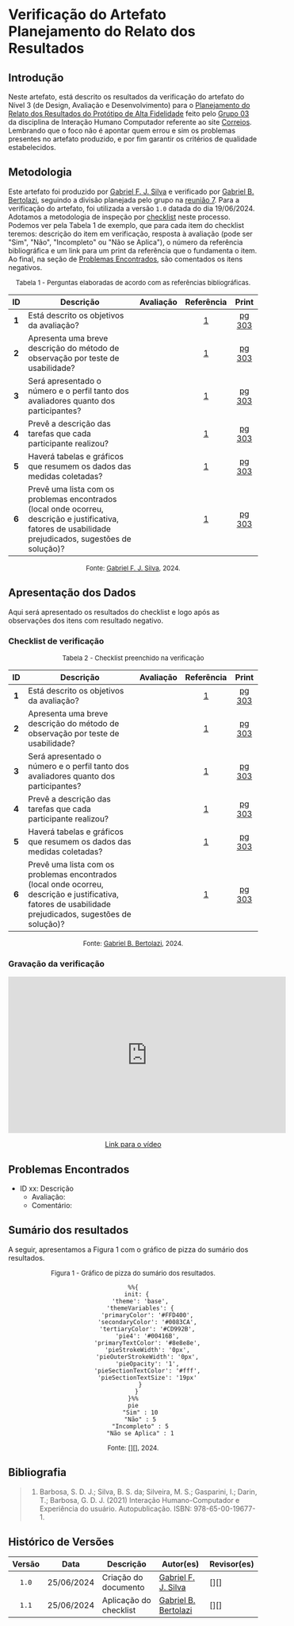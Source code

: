 # Verificação do Artefato Planejamento do Relato dos Resultados

## Introdução

Neste artefato, está descrito os resultados da verificação do artefato do Nível 3 (de Design, Avaliação e Desenvolvimento) para o [Planejamento do Relato dos Resultados do Protótipo de Alta Fidelidade](https://interacao-humano-computador.github.io/2024.1-Correios/design_avaliacao/nivel_3/prototipo_alta_fidelidade/planejamento_do_relato/) feito pelo [Grupo 03](https://interacao-humano-computador.github.io/2024.1-Correios/) da disciplina de Interação Humano Computador referente ao site [Correios](https://www.correios.com.br/). Lembrando que o foco não é apontar quem errou e sim os problemas presentes no artefato produzido, e por fim garantir os critérios de qualidade estabelecidos.

## Metodologia

Este artefato foi produzido por [Gabriel F. J. Silva][GabrielFGH] e verificado por [Gabriel B. Bertolazi][GabrielBGH], seguindo a divisão planejada pelo grupo na [reunião 7](https://interacao-humano-computador.github.io/2024.1-Correios/atas/ata7/). Para a verificação do artefato, foi utilizada a versão `1.0` datada do dia 19/06/2024. Adotamos a metodologia de inspeção por [checklist](#checklist-de-verificacao) neste processo. Podemos ver pela Tabela 1 de exemplo, que para cada item do checklist teremos: descrição do item em verificação, resposta à avaliação (pode ser "Sim", "Não", "Incompleto" ou "Não se Aplica"), o número da referência bibliográfica e um link para um print da referência que o fundamenta o item. Ao final, na seção de [Problemas Encontrados](#problemas-encontrados), são comentados os itens negativos.

<font size="2"><p style="text-align: center">Tabela 1 - Perguntas elaboradas de acordo com as referências bibliográficas.</p></font>

<center>

| ID | Descrição | Avaliação | Referência| Print |
|:--:| --------- | :-------: | :-------: | :---: | 
| **1** | Está descrito os objetivos da avaliação? |  | <a href="#ref1">1</a> | [pg 303][ref-pg-303] |
| **2** | Apresenta uma breve descrição do método de observação por teste de usabilidade? |  | <a href="#ref1">1</a> | [pg 303][ref-pg-303] |
| **3** | Será apresentado o número e o perfil tanto dos avaliadores quanto dos participantes? |  | <a href="#ref1">1</a> | [pg 303][ref-pg-303] |
| **4** | Prevê a descrição das tarefas que cada participante realizou? |  | <a href="#ref1">1</a> | [pg 303][ref-pg-303] |
| **5** | Haverá tabelas e gráficos que resumem os dados das medidas coletadas? |  | <a href="#ref1">1</a> | [pg 303][ref-pg-303] |
| **6** | Prevê uma lista com os problemas encontrados (local onde ocorreu, descrição e justificativa, fatores de usabilidade prejudicados, sugestões de solução)? |  | <a href="#ref1">1</a> | [pg 303][ref-pg-303] |

</center>

<font size="2"><p style="text-align: center">Fonte: [Gabriel F. J. Silva](https://github.com/MMcLovin), 2024.</p></font>

## Apresentação dos Dados

Aqui será apresentado os resultados do checklist e logo após as observações dos itens com resultado negativo.

### Checklist de verificação

<font size="2"><p style="text-align: center">Tabela 2 - Checklist preenchido na verificação</p></font>

<center>

| ID | Descrição | Avaliação | Referência| Print |
|:--:| --------- | :-------: | :-------: | :---: | 
| **1** | Está descrito os objetivos da avaliação? |  | <a href="#ref1">1</a> | [pg 303][ref-pg-303] |
| **2** | Apresenta uma breve descrição do método de observação por teste de usabilidade? |  | <a href="#ref1">1</a> | [pg 303][ref-pg-303] |
| **3** | Será apresentado o número e o perfil tanto dos avaliadores quanto dos participantes? |  | <a href="#ref1">1</a> | [pg 303][ref-pg-303] |
| **4** | Prevê a descrição das tarefas que cada participante realizou? |  | <a href="#ref1">1</a> | [pg 303][ref-pg-303] |
| **5** | Haverá tabelas e gráficos que resumem os dados das medidas coletadas? |  | <a href="#ref1">1</a> | [pg 303][ref-pg-303] |
| **6** | Prevê uma lista com os problemas encontrados (local onde ocorreu, descrição e justificativa, fatores de usabilidade prejudicados, sugestões de solução)? |  | <a href="#ref1">1</a> | [pg 303][ref-pg-303] |

</center>

<font size="2"><p style="text-align: center">Fonte: [Gabriel B. Bertolazi][GabrielBGH], 2024.</p></font>

### Gravação da verificação

<!-- para o iframe do vídeo, bote width = 560 e height = 315 -->

<div style="text-align: center;">
    <iframe width="560" height="315" src="https://www.youtube.com/embed" title="Apresentação 7 Interação Humano Computador 2024.1 - Grupo 3" frameborder="0" allow="accelerometer; autoplay; clipboard-write; encrypted-media; gyroscope; picture-in-picture; web-share" referrerpolicy="strict-origin-when-cross-origin" allowfullscreen></iframe>
</div>

<p style="text-align: center">
    <a href="link"> Link para o vídeo </a>
</p>

## Problemas Encontrados

<!--- Aqui será apresentado todos os problemas identificados durante o processo de verificação do artefato de link do artefato. --->

- ID xx: Descrição
    - Avaliação:
    - Comentário:

## Sumário dos resultados

<!-- Conte as quantidade de ocorrencias e coloque no Grafico a quantidade em cada tipo de avaliação (se não ouver incidencia de um tipo como "não se aplica", apague a linha do mesmo)-->
A seguir, apresentamos a Figura 1 com o gráfico de pizza do sumário dos resultados.

<font size="2"><p style="text-align: center">Figura 1 - Gráfico de pizza do sumário dos resultados.</p></font>

<center>

``` mermaid
%%{
  init: {
    'theme': 'base',
    'themeVariables': {
        'primaryColor': '#FFD400',
        'secondaryColor': '#0083CA',
        'tertiaryColor': '#CD992B',
        'pie4': '#00416B',
        'primaryTextColor': '#8e8e8e',
        'pieStrokeWidth': '0px',
        'pieOuterStrokeWidth': '0px',
        'pieOpacity': '1',
        'pieSectionTextColor': '#fff',
        'pieSectionTextSize': '19px'
    }
  }
}%%
pie
    "Sim" : 10
    "Não" : 5
    "Incompleto" : 5
    "Não se Aplica" : 1
```

</center>

<font size="2"><p style="text-align: center">Fonte: [][], 2024.</p></font>

## Bibliografia

> 1. <a id="ref1"> </a>Barbosa, S. D. J.; Silva, B. S. da; Silveira, M. S.; Gasparini, I.; Darin, T.; Barbosa, G. D. J. (2021) Interação Humano-Computador e Experiência do usuário. Autopublicação. ISBN: 978-65-00-19677-1. 

## Histórico de Versões

| Versão | Data | Descrição | Autor(es) | Revisor(es) |
| :----: | :--: | --------- | ----------- | ------ |
| `1.0`  | 25/06/2024 | Criação do documento | [Gabriel F. J. Silva](https://github.com/MMcLovin) | [][] |
| `1.1`  | 25/06/2024 | Aplicação do checklist | [Gabriel B. Bertolazi][GabrielBGH] | [][] |

[ref-pg-303]: ../../../../assets/prints_verificacao/gabrielf/(Protótipo%20de%20Alta%20Fidelidade)%20Planejamento%20do%20Relato%20ref%20-%20pg%20303.jpeg
[ClaudioGH]: https://github.com/claudiohsc
[EliasGH]: https://github.com/EliasOliver21
[GabrielBGH]: https://github.com/Bertolazi
[GabrielFGH]: https://github.com/MMcLovin
[PabloGH]: https://github.com/pabloheika
[RicardoGH]: https://www.github.com/avmricardoz